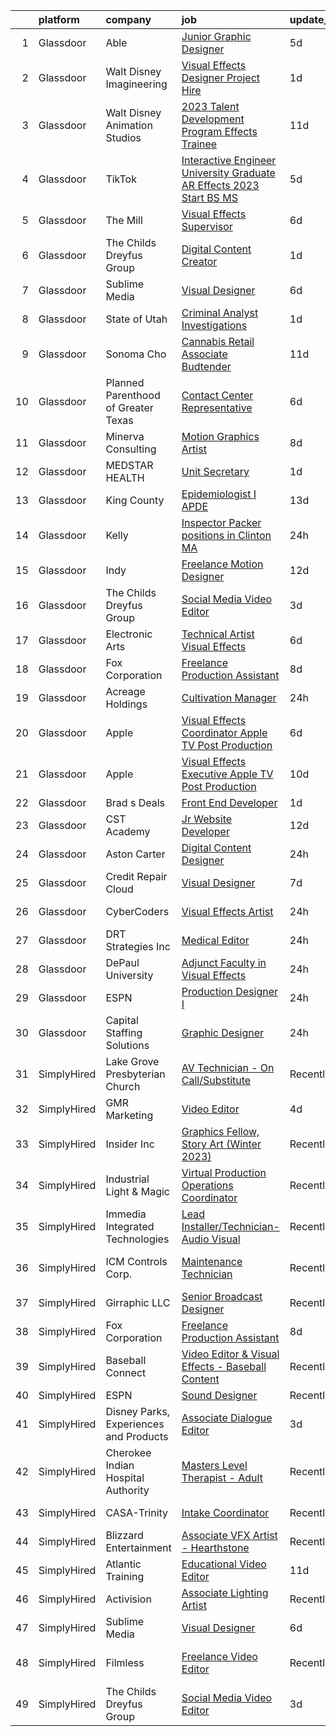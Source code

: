 

|    | platform    | company                                | job                                                                                                                                                                                                                                                                                                                                                                                                                                                                                                                                                                                                                                                                                                                                                                                                                                                                                                                                                                                                                                                                                                                                                                                                                                                                                                                                                                                                                                                                                                                                                                           | update_time   | location            |
|---:|:------------|:---------------------------------------|:------------------------------------------------------------------------------------------------------------------------------------------------------------------------------------------------------------------------------------------------------------------------------------------------------------------------------------------------------------------------------------------------------------------------------------------------------------------------------------------------------------------------------------------------------------------------------------------------------------------------------------------------------------------------------------------------------------------------------------------------------------------------------------------------------------------------------------------------------------------------------------------------------------------------------------------------------------------------------------------------------------------------------------------------------------------------------------------------------------------------------------------------------------------------------------------------------------------------------------------------------------------------------------------------------------------------------------------------------------------------------------------------------------------------------------------------------------------------------------------------------------------------------------------------------------------------------|:--------------|:--------------------|
|  1 | Glassdoor   | Able                                   | [Junior Graphic Designer](https://www.glassdoor.com/partner/jobListing.htm?pos=119&ao=1136043&s=58&guid=000001835ef6218fac98e914c2ad083b&src=GD_JOB_AD&t=SR&vt=w&ea=1&cs=1_e3501433&cb=1663745532736&jobListingId=1008142587933&jrtk=3-0-1gdffc8dljih3801-1gdffc8eajc8h800-880641bb0461eac5-)                                                                                                                                                                                                                                                                                                                                                                                                                                                                                                                                                                                                                                                                                                                                                                                                                                                                                                                                                                                                                                                                                                                                                                                                                                                                                 | 5d            | Remote              |
|  2 | Glassdoor   | Walt Disney Imagineering               | [Visual Effects Designer  Project Hire](https://www.glassdoor.com/partner/jobListing.htm?pos=101&ao=1110586&s=58&guid=000001835ef6218fac98e914c2ad083b&src=GD_JOB_AD&t=SR&vt=w&cs=1_d7b5f474&cb=1663745532734&jobListingId=1008149797574&cpc=47CFDC01B3F81FAC&jrtk=3-0-1gdffc8dljih3801-1gdffc8eajc8h800-08734edc98213cb1--6NYlbfkN0DAFTyt7pbDCC2JPO79CSdi1dIb81yjczP5qsKcZIxgiYm3-7g-689UDqHItQTwke_1iYTX3ZIPK_p2U2SmgmUPBBM1sa_qXvgZ_RYurdh-p181xA1JoYNLkPfGMQHG5B88g_mdJRiIFx_NMvbfZ-lZTnWrzYvFT_WOEZ3HB8NRDAMz1JpxArZEE8pXpU5KmG4AD7X8Z1HU3_UL3-o-6bh6e719kuGCf7xZ-GO3tzfV2pMgLWu8jfsLDf3ZPLVOiSoGhphzso-tc-v7MaRs1zv4adcdxstyv0UtwSk0T-QVLl84aaFZJ4QaHAmgPmgI6Uk8-kvazYYK_9hPI40xmzzgmBy9wRPDsBg9i4WUB-MntGMxdCIZtyKNyLPtJwsRkUqquxPQj8JJ4U1CYXTtBQnV9wVna1LXdii4wxlu09u8HuiX6cQL2ICk8rfxztEdo7DC-Xv-kh9Ucw%3D%3D)                                                                                                                                                                                                                                                                                                                                                                                                                                                                                                                                                                                                                                                                                                                                                       | 1d            | Glendale, CA        |
|  3 | Glassdoor   | Walt Disney Animation Studios          | [2023 Talent Development Program   Effects Trainee](https://www.glassdoor.com/partner/jobListing.htm?pos=111&ao=1136043&s=58&guid=000001835ef6218fac98e914c2ad083b&src=GD_JOB_AD&t=SR&vt=w&cs=1_eb56ff3d&cb=1663745532736&jobListingId=1008128862520&jrtk=3-0-1gdffc8dljih3801-1gdffc8eajc8h800-75fffbc0dc0d6f25-)                                                                                                                                                                                                                                                                                                                                                                                                                                                                                                                                                                                                                                                                                                                                                                                                                                                                                                                                                                                                                                                                                                                                                                                                                                                            | 11d           | Burbank, CA         |
|  4 | Glassdoor   | TikTok                                 | [Interactive Engineer  University Graduate  AR Effects   2023 Start  BS MS ](https://www.glassdoor.com/partner/jobListing.htm?pos=108&ao=1136043&s=58&guid=000001835ef6218fac98e914c2ad083b&src=GD_JOB_AD&t=SR&vt=w&cs=1_2eb5b38a&cb=1663745532736&jobListingId=1008142308755&jrtk=3-0-1gdffc8dljih3801-1gdffc8eajc8h800-757d300693679aab-)                                                                                                                                                                                                                                                                                                                                                                                                                                                                                                                                                                                                                                                                                                                                                                                                                                                                                                                                                                                                                                                                                                                                                                                                                                   | 5d            | Los Angeles, CA     |
|  5 | Glassdoor   | The Mill                               | [Visual Effects Supervisor](https://www.glassdoor.com/partner/jobListing.htm?pos=124&ao=1136043&s=58&guid=000001835ef6218fac98e914c2ad083b&src=GD_JOB_AD&t=SR&vt=w&ea=1&cs=1_a5fe1fdc&cb=1663745532737&jobListingId=1008141035984&jrtk=3-0-1gdffc8dljih3801-1gdffc8eajc8h800-11347f5968fcbc15-)                                                                                                                                                                                                                                                                                                                                                                                                                                                                                                                                                                                                                                                                                                                                                                                                                                                                                                                                                                                                                                                                                                                                                                                                                                                                               | 6d            | Chicago, IL         |
|  6 | Glassdoor   | The Childs Dreyfus Group               | [Digital Content Creator](https://www.glassdoor.com/partner/jobListing.htm?pos=121&ao=1136043&s=58&guid=000001835ef6218fac98e914c2ad083b&src=GD_JOB_AD&t=SR&vt=w&ea=1&cs=1_b613a6dd&cb=1663745532736&jobListingId=1008149770631&jrtk=3-0-1gdffc8dljih3801-1gdffc8eajc8h800-659207bdc33f27ce-)                                                                                                                                                                                                                                                                                                                                                                                                                                                                                                                                                                                                                                                                                                                                                                                                                                                                                                                                                                                                                                                                                                                                                                                                                                                                                 | 1d            | Remote              |
|  7 | Glassdoor   | Sublime Media                          | [Visual Designer](https://www.glassdoor.com/partner/jobListing.htm?pos=109&ao=1136043&s=58&guid=000001835ef6218fac98e914c2ad083b&src=GD_JOB_AD&t=SR&vt=w&ea=1&cs=1_18f9dbf3&cb=1663745532736&jobListingId=1008141336581&jrtk=3-0-1gdffc8dljih3801-1gdffc8eajc8h800-7feb6f564a307946-)                                                                                                                                                                                                                                                                                                                                                                                                                                                                                                                                                                                                                                                                                                                                                                                                                                                                                                                                                                                                                                                                                                                                                                                                                                                                                         | 6d            | Remote              |
|  8 | Glassdoor   | State of Utah                          | [Criminal Analyst   Investigations](https://www.glassdoor.com/partner/jobListing.htm?pos=114&ao=1136043&s=58&guid=000001835ef6218fac98e914c2ad083b&src=GD_JOB_AD&t=SR&vt=w&cs=1_130db91e&cb=1663745532736&jobListingId=1008149742619&jrtk=3-0-1gdffc8dljih3801-1gdffc8eajc8h800-40efce2a9658f0b0-)                                                                                                                                                                                                                                                                                                                                                                                                                                                                                                                                                                                                                                                                                                                                                                                                                                                                                                                                                                                                                                                                                                                                                                                                                                                                            | 1d            | Salt Lake City, UT  |
|  9 | Glassdoor   | Sonoma Cho                             | [Cannabis Retail Associate  Budtender ](https://www.glassdoor.com/partner/jobListing.htm?pos=129&ao=1136043&s=58&guid=000001835ef6218fac98e914c2ad083b&src=GD_JOB_AD&t=SR&vt=w&ea=1&cs=1_e9c50d19&cb=1663745532742&jobListingId=1008128532437&jrtk=3-0-1gdffc8dljih3801-1gdffc8eajc8h800-c4420f39f2155be2-)                                                                                                                                                                                                                                                                                                                                                                                                                                                                                                                                                                                                                                                                                                                                                                                                                                                                                                                                                                                                                                                                                                                                                                                                                                                                   | 11d           | Santa Rosa, CA      |
| 10 | Glassdoor   | Planned Parenthood of Greater Texas    | [Contact Center Representative](https://www.glassdoor.com/partner/jobListing.htm?pos=123&ao=1136043&s=58&guid=000001835ef6218fac98e914c2ad083b&src=GD_JOB_AD&t=SR&vt=w&cs=1_4f01b0e2&cb=1663745532737&jobListingId=1008139376653&jrtk=3-0-1gdffc8dljih3801-1gdffc8eajc8h800-eb78fb00480102fb-)                                                                                                                                                                                                                                                                                                                                                                                                                                                                                                                                                                                                                                                                                                                                                                                                                                                                                                                                                                                                                                                                                                                                                                                                                                                                                | 6d            | Dallas, TX          |
| 11 | Glassdoor   | Minerva Consulting                     | [Motion Graphics Artist](https://www.glassdoor.com/partner/jobListing.htm?pos=128&ao=1136043&s=58&guid=000001835ef6218fac98e914c2ad083b&src=GD_JOB_AD&t=SR&vt=w&ea=1&cs=1_a14fecc9&cb=1663745532742&jobListingId=1008134222954&jrtk=3-0-1gdffc8dljih3801-1gdffc8eajc8h800-91e077c834931176-)                                                                                                                                                                                                                                                                                                                                                                                                                                                                                                                                                                                                                                                                                                                                                                                                                                                                                                                                                                                                                                                                                                                                                                                                                                                                                  | 8d            | Remote              |
| 12 | Glassdoor   | MEDSTAR HEALTH                         | [Unit Secretary](https://www.glassdoor.com/partner/jobListing.htm?pos=117&ao=1136043&s=58&guid=000001835ef6218fac98e914c2ad083b&src=GD_JOB_AD&t=SR&vt=w&cs=1_68d7ca9c&cb=1663745532736&jobListingId=1008149882592&jrtk=3-0-1gdffc8dljih3801-1gdffc8eajc8h800-0792effeea116fea-)                                                                                                                                                                                                                                                                                                                                                                                                                                                                                                                                                                                                                                                                                                                                                                                                                                                                                                                                                                                                                                                                                                                                                                                                                                                                                               | 1d            | Washington, DC      |
| 13 | Glassdoor   | King County                            | [Epidemiologist I   APDE](https://www.glassdoor.com/partner/jobListing.htm?pos=125&ao=1136043&s=58&guid=000001835ef6218fac98e914c2ad083b&src=GD_JOB_AD&t=SR&vt=w&cs=1_03407a95&cb=1663745532737&jobListingId=1008124276300&jrtk=3-0-1gdffc8dljih3801-1gdffc8eajc8h800-0d8edfbc0d2b33e6-)                                                                                                                                                                                                                                                                                                                                                                                                                                                                                                                                                                                                                                                                                                                                                                                                                                                                                                                                                                                                                                                                                                                                                                                                                                                                                      | 13d           | Seattle, WA         |
| 14 | Glassdoor   | Kelly                                  | [Inspector Packer positions in Clinton  MA](https://www.glassdoor.com/partner/jobListing.htm?pos=104&ao=1110586&s=58&guid=000001835ef6218fac98e914c2ad083b&src=GD_JOB_AD&t=SR&vt=w&cs=1_3d13ed06&cb=1663745532735&jobListingId=1008152455842&cpc=E773D000C9BC26FA&jrtk=3-0-1gdffc8dljih3801-1gdffc8eajc8h800-19b61006a17dedb6--6NYlbfkN0D6qFSVCaa8tXn-rJ3OcXif2lPyFmwsE2iZBGE4YLg1g4syf4sIyyII8C3oJrFsswTsa_dNMv05rqpgrlmvvNUyPvw4_iFYsqKxReSE53514z-i6GPbyElksEiEsJ5nZk3FD48apQWU3cAwP-HRbtJIRNLvdrQSbGIq6WehcFH-viFITVSt-FHydkBb5YLb72BxFcMb_E-2qiK8eXn0sCtppO6EdsOHjPQfHbQ37OxUJAhqkp04NbrEyZrV84ZQkez2jBYeRdc25FGlrtSa6o4j6agv0dVwl0yV5U3VRjfpE1Rth4XXlR8WS5nRn9R1S5weDfsrxQ2KHnXAagQWknc2ZlZ7kNO_vwB0SyV7tk-5_wCrH0NrX3sleVxV9xrw_IjXaYSszIf3JOKd5CB0nZhnYm2Da3Y93v2CNxOjRvnLUOOFUZJ8XiU17mMAzWvclvdll6SHqBN68VIw0bSkg57zXC7eZQrWEbo8R9cq9uyu9GrzeFOSr_6vUkOxUzwMZjsZFtum2CUYDVn_o8E2Sh4nD5J2-Naar9BCK3qM6WiaSO8vd4sGGRYzabUipyS5FnEPFzpt56GCd3zlQWrjbdgXe9L3A3-zJpoNGAo0ZMVMIABjypam6QZ8iFc_itB5mZnYQZBIhx4PY3w_dAzvK8JTdZr-jlsDiR259UhL8IVxGWFIghmOodt4nEhzG_WbMZH5aSTRihNKrBBCHPU1ant0jrCUQdVhgM0JwaaYIv7pOVDzC6540oOfXUgKdL71np3AXty9U6hwXJAmleaxSs5sHX1wIlu1dVrF9sU9bg0aTNK_gAn2n8zWp0IjdeyzCk2qkH-a58PcSAorP-84jXNa7ntD65XgHaziZ1-j9Q6sJyRshNP6mSG3u0juzMXUaoxFcmc7vhTEsMq9XAyi-EmIyMzLQzYSI5_BcxfIc8WHmfWM0opVukNB4gz_rtAynQ0bFKD3miTsxxKYtTTCZ4hOHaMAcU_A8D1Nb0jnf97gTmEKDcNfUjRZ3AbdhjmAynXJxZ1kso1Bo29bVADztJWsRJUL1D3Br4vaoK_UmdWjtvLFVWjC0y8Mk-K-S0YMHG7yKnuqFFt_OISrsWzjIbDKlbsWZNLrJsIcApduiBG12WicESCrydG5G0YMpjOC7U5uGH1B-VsCGukxLJjuWowgVAMw3UzzL4c%3D) | 24h           | Clinton, MA         |
| 15 | Glassdoor   | Indy                                   | [Freelance Motion Designer](https://www.glassdoor.com/partner/jobListing.htm?pos=113&ao=1136043&s=58&guid=000001835ef6218fac98e914c2ad083b&src=GD_JOB_AD&t=SR&vt=w&ea=1&cs=1_393f57ba&cb=1663745532736&jobListingId=1008126044232&jrtk=3-0-1gdffc8dljih3801-1gdffc8eajc8h800-b6862fded3167529-)                                                                                                                                                                                                                                                                                                                                                                                                                                                                                                                                                                                                                                                                                                                                                                                                                                                                                                                                                                                                                                                                                                                                                                                                                                                                               | 12d           | Remote              |
| 16 | Glassdoor   | The Childs Dreyfus Group               | [Social Media Video Editor](https://www.glassdoor.com/partner/jobListing.htm?pos=115&ao=1136043&s=58&guid=000001835ef6218fac98e914c2ad083b&src=GD_JOB_AD&t=SR&vt=w&ea=1&cs=1_cd3e576a&cb=1663745532736&jobListingId=1008146468030&jrtk=3-0-1gdffc8dljih3801-1gdffc8eajc8h800-2c9b14c0ef4fba64-)                                                                                                                                                                                                                                                                                                                                                                                                                                                                                                                                                                                                                                                                                                                                                                                                                                                                                                                                                                                                                                                                                                                                                                                                                                                                               | 3d            | Remote              |
| 17 | Glassdoor   | Electronic Arts                        | [Technical Artist   Visual Effects](https://www.glassdoor.com/partner/jobListing.htm?pos=118&ao=1136043&s=58&guid=000001835ef6218fac98e914c2ad083b&src=GD_JOB_AD&t=SR&vt=w&cs=1_a24c7c73&cb=1663745532736&jobListingId=1008140058904&jrtk=3-0-1gdffc8dljih3801-1gdffc8eajc8h800-f3a8d4d6eb4f192b-)                                                                                                                                                                                                                                                                                                                                                                                                                                                                                                                                                                                                                                                                                                                                                                                                                                                                                                                                                                                                                                                                                                                                                                                                                                                                            | 6d            | Seattle, WA         |
| 18 | Glassdoor   | Fox Corporation                        | [Freelance Production Assistant](https://www.glassdoor.com/partner/jobListing.htm?pos=130&ao=1136043&s=58&guid=000001835ef6218fac98e914c2ad083b&src=GD_JOB_AD&t=SR&vt=w&cs=1_cd1a2193&cb=1663745532742&jobListingId=1008135112472&jrtk=3-0-1gdffc8dljih3801-1gdffc8eajc8h800-64255119764f4893-)                                                                                                                                                                                                                                                                                                                                                                                                                                                                                                                                                                                                                                                                                                                                                                                                                                                                                                                                                                                                                                                                                                                                                                                                                                                                               | 8d            | North Carolina      |
| 19 | Glassdoor   | Acreage Holdings                       | [Cultivation Manager](https://www.glassdoor.com/partner/jobListing.htm?pos=127&ao=1136043&s=58&guid=000001835ef6218fac98e914c2ad083b&src=GD_JOB_AD&t=SR&vt=w&cs=1_aea9b28c&cb=1663745532737&jobListingId=1008152729971&jrtk=3-0-1gdffc8dljih3801-1gdffc8eajc8h800-3f95baf41f1d88a2-)                                                                                                                                                                                                                                                                                                                                                                                                                                                                                                                                                                                                                                                                                                                                                                                                                                                                                                                                                                                                                                                                                                                                                                                                                                                                                          | 24h           | Freeport, IL        |
| 20 | Glassdoor   | Apple                                  | [Visual Effects Coordinator  Apple TV  Post Production](https://www.glassdoor.com/partner/jobListing.htm?pos=110&ao=1136043&s=58&guid=000001835ef6218fac98e914c2ad083b&src=GD_JOB_AD&t=SR&vt=w&cs=1_1d202d15&cb=1663745532736&jobListingId=1008139502844&jrtk=3-0-1gdffc8dljih3801-1gdffc8eajc8h800-22323a1b7e6276c5-)                                                                                                                                                                                                                                                                                                                                                                                                                                                                                                                                                                                                                                                                                                                                                                                                                                                                                                                                                                                                                                                                                                                                                                                                                                                        | 6d            | Culver City, CA     |
| 21 | Glassdoor   | Apple                                  | [Visual Effects Executive  Apple TV  Post Production](https://www.glassdoor.com/partner/jobListing.htm?pos=116&ao=1136043&s=58&guid=000001835ef6218fac98e914c2ad083b&src=GD_JOB_AD&t=SR&vt=w&cs=1_cf9ba824&cb=1663745532736&jobListingId=1008130984242&jrtk=3-0-1gdffc8dljih3801-1gdffc8eajc8h800-cef1915e59ab6a75-)                                                                                                                                                                                                                                                                                                                                                                                                                                                                                                                                                                                                                                                                                                                                                                                                                                                                                                                                                                                                                                                                                                                                                                                                                                                          | 10d           | Culver City, CA     |
| 22 | Glassdoor   | Brad s Deals                           | [Front End Developer](https://www.glassdoor.com/partner/jobListing.htm?pos=120&ao=1136043&s=58&guid=000001835ef6218fac98e914c2ad083b&src=GD_JOB_AD&t=SR&vt=w&ea=1&cs=1_fd57c376&cb=1663745532736&jobListingId=1008149604011&jrtk=3-0-1gdffc8dljih3801-1gdffc8eajc8h800-ce9d0a1499e64c6a-)                                                                                                                                                                                                                                                                                                                                                                                                                                                                                                                                                                                                                                                                                                                                                                                                                                                                                                                                                                                                                                                                                                                                                                                                                                                                                     | 1d            | Remote              |
| 23 | Glassdoor   | CST Academy                            | [Jr  Website Developer](https://www.glassdoor.com/partner/jobListing.htm?pos=103&ao=1110586&s=58&guid=000001835ef6218fac98e914c2ad083b&src=GD_JOB_AD&t=SR&vt=w&ea=1&cs=1_9ffc16ea&cb=1663745532735&jobListingId=1008126352566&cpc=2CAED5C921A5F994&jrtk=3-0-1gdffc8dljih3801-1gdffc8eajc8h800-c86b78201b06aef2--6NYlbfkN0C60gHVp4b0cpydo70zk1zETvfRoIYrIsAoH2nkjqitC2L5GdziIH9EvRNPiMzpp2DU9b0Hs7OcadXNnJ6quXLU_EZ5KPeRuLj0pkKA8gre9acPMPG-hih8rHmy_m5FFh_ITl9REj7H9AWWgHDvjhQ0Xy4EbA221kLx2rieavi6gI6WRYNRobg6lTMB2F8PPXw8tNIvNeboX8DDCXU31GKTHIlElm7JIse2nWgU9flSbo0p_DfrM5G-fR_kN6tn0vLA_3JOS1IkOyqIozls75oepIqkon4EAWk8-Augt-y-dy6GdAnh6S0fLIlZSPFzkRIE_BY6DhEd-P_uZkb_9yLz2p-U9r9eHwDLhi3Sqe0cyUHPLWMtVavJisiunRWHkWvu1NdHbE5Nrpb1KRgYookHKZTrysRwGK83MxlIzkF5BWIDe0DpAPV20fKRtR0zJqCqVzycJHImFUu0CQDzNRlYj_Jz-qofjdttQPzugsEjfZrNVOWYI879ksa6xQ5wjC8%3D)                                                                                                                                                                                                                                                                                                                                                                                                                                                                                                                                                                                                                                                                                                                | 12d           | Chicago, IL         |
| 24 | Glassdoor   | Aston Carter                           | [Digital Content Designer](https://www.glassdoor.com/partner/jobListing.htm?pos=105&ao=1110586&s=58&guid=000001835ef6218fac98e914c2ad083b&src=GD_JOB_AD&t=SR&vt=w&ea=1&cs=1_c79bca47&cb=1663745532735&jobListingId=1008152469606&cpc=334ABAF5D42DC775&jrtk=3-0-1gdffc8dljih3801-1gdffc8eajc8h800-b3eaf24f7f8ddd9a--6NYlbfkN0ChYVx_I3yfZ_JDY3EFoivtqvi_stwnZ_kRt8Dowt_l_d1ydueao4NEv8X4QANiVn_VxHZZn_4wnd6FFv4eTi5SeSn0Tlp9zCHgUvNAkiTmbhGur7WE81lh0Vrd529vNszmTsSFcp8MDLPK6wg5DPQx1ob7117VIWrLf9IOmgPmS6KNRLSqnB-k_1j6UE34La_rHUIdABStTTDKxeyCjQcnu9DG95EDuYjMAFdWNOW4dASuwjPTWdxR6wYzCKPbOjZM7Lnq5mq8jWsQc42C_--TjoXRs0x3iUK3xLAoionTVMmemt2OKkbNZlIrOjlxUi7yHArFa-EQXPWKsHwGiCxpaaSFc9gX1JQmAXzPHghe5n08pGSVNkdXPTmX63vt4tIEzgO0fGRXRCVKXZWnK4kLz831hvQP3qydxWqGtHp6_QvTHffZtyVPV7gE34DVV_9_iGIORNKWdxhMUbjaMl918Jr6uQes9epOTovTuThy53rrXmAnQyE6AvgGFzuEtiL6zM1HDJG1w2FNTYsRHTAUej6boF2tyMTi5T2vmsGpFDk798OAZkRtvoSsntmuvPIjtrz-jiL-K5UPEvlPUzgjyc7IRt9N_Ax9obKEnKfrfjcj4VZhFZe6OWI8QffHa09--j3BSVWC0JwsIKyoDWqIPz8Q7Y-gHogZrELHbr4NnHKkEaNYzqpvOwyJvZKq0egxgOVVw1v7KlrSZTwv_VbTm5r9O2IBWCynt8a8RdgbJ4BfNXHfCgb1EWiP_OJXP_ZkzIcFNN5X6zVde2aggiL3y_eXe4mwvvB5bZBTxposChvIMgPvGHgY7iS01CXv_86sggvdfzEurx7c1bdMp_1xmy8bKZzUyRdMv56-jA3nQTOlRMF0Xd1suc0O5T_FiOq9tqIUFCXnL8-O2a7HqRa4URiEnVbZM590JHzuzu5NOdqny_EsIA_t1Np8Sesb3wO9Pv1Qo8ExxrGbYidO1P7a)                                                                                                                                                                                                                           | 24h           | Rockford, MI        |
| 25 | Glassdoor   | Credit Repair Cloud                    | [Visual Designer](https://www.glassdoor.com/partner/jobListing.htm?pos=122&ao=1136043&s=58&guid=000001835ef6218fac98e914c2ad083b&src=GD_JOB_AD&t=SR&vt=w&ea=1&cs=1_6424308a&cb=1663745532736&jobListingId=1008136171133&jrtk=3-0-1gdffc8dljih3801-1gdffc8eajc8h800-1cd95d35f6f62dee-)                                                                                                                                                                                                                                                                                                                                                                                                                                                                                                                                                                                                                                                                                                                                                                                                                                                                                                                                                                                                                                                                                                                                                                                                                                                                                         | 7d            | Los Angeles, CA     |
| 26 | Glassdoor   | CyberCoders                            | [Visual Effects Artist](https://www.glassdoor.com/partner/jobListing.htm?pos=102&ao=1110586&s=58&guid=000001835ef6218fac98e914c2ad083b&src=GD_JOB_AD&t=SR&vt=w&ea=1&cs=1_d351095f&cb=1663745532735&jobListingId=1008152464472&cpc=47CFDC01B3F81FAC&jrtk=3-0-1gdffc8dljih3801-1gdffc8eajc8h800-913c12c912d13cb0--6NYlbfkN0CpFJQzrgRR8WqXWK1qKKEqALWJw739KlKqr2H-MSI4eoBlI4EFrmor2FYZMP3muM3oVLaOs4f3sBYVNYJUTqieBoWCIo5tx4_n9L8-KZheU3OTJe0neeDjxp-D6FPIEMeGMUVGBGoZiWC77puTkRCuwMr5yI1urXXz48QFHFWouOKGOSIuxdGXJuuiimo6v2LcS2UaoK6_4ESO1S1exRoVR_-aUbOEaeID5DdqbUMC5luVa776N3cIR1pEHwpzosLGE1iwVatgeqkdlcIqxnIa8Q-SnmKIIZzxd33qL18_LQpheXaT-kNRhPpcAqaumW24HOSfJknf34GkSlS7l3YTtmz8jDv4onZNSAs7gtZd7Z4WpsjL_kDdM-A_U6dl3w6_84FQxmzSBSimSHzN1g_Yw3hNLf1xjqOkQrJOeBIfxNfsSPvPEFKu5E9bSUWdhuxMOmN_iGmNWqXuhR5HiHASywGxx5YU1ppaUZH7fiy5Az5-0RtQfRcP4v4gYHZtwmYTrvo9JSTmqhuieqebfj-qGqL7U_hyL6q80VxiC9AnxKsUKgyIwEAM5j5WMczMmBqk_dpUa4OafSld7apLJ53PIA_EzmXImX2JLL7XUc-UJpcaAb0jdonug9T2qACzYbAv_8WoKPW_kl2-adXO3xGvA6nA2ZkbeoiA0e6q-quTGCkkFsadPNW53R7fEvq-Orz5LUUB86137mnqSj-haYGal8jEo0QNTQwwq5cLMerN5RPhQVzDvZB6ednO4Wbjq1iG-PI2Q69YFAm0EjGtL7KhrMlzxokMjGZFHT-zQzFsbKKqVq6_sRsG-Sa-iY9LwMivhTEvm4GoQ_BBAgbKwtoF321u0sKQKtI_6Y9lbpMs0nLSQQH0ai18LFJRnYAaP7cTxrElXHEHBiehGSQUpE-oYEtmxX_4cAvBll8ze1mIE3TqQYRtWlVv8r6BzCR4k0u7B41FRHXuKuiQmsMkUL1D1V8AW42aOruzcwYfthuGy96Dd-0GUt0s)                                                                                                                                                                                              | 24h           | Los Angeles, CA     |
| 27 | Glassdoor   | DRT Strategies  Inc                    | [Medical Editor](https://www.glassdoor.com/partner/jobListing.htm?pos=112&ao=1136043&s=58&guid=000001835ef6218fac98e914c2ad083b&src=GD_JOB_AD&t=SR&vt=w&ea=1&cs=1_af6dd52f&cb=1663745532736&jobListingId=1008151861451&jrtk=3-0-1gdffc8dljih3801-1gdffc8eajc8h800-817eb8b0e10e162d-)                                                                                                                                                                                                                                                                                                                                                                                                                                                                                                                                                                                                                                                                                                                                                                                                                                                                                                                                                                                                                                                                                                                                                                                                                                                                                          | 24h           | Remote              |
| 28 | Glassdoor   | DePaul University                      | [Adjunct Faculty in Visual Effects](https://www.glassdoor.com/partner/jobListing.htm?pos=107&ao=1136043&s=58&guid=000001835ef6218fac98e914c2ad083b&src=GD_JOB_AD&t=SR&vt=w&cs=1_7c15beb9&cb=1663745532735&jobListingId=1008151819867&jrtk=3-0-1gdffc8dljih3801-1gdffc8eajc8h800-80f6f45196551abf-)                                                                                                                                                                                                                                                                                                                                                                                                                                                                                                                                                                                                                                                                                                                                                                                                                                                                                                                                                                                                                                                                                                                                                                                                                                                                            | 24h           | Chicago, IL         |
| 29 | Glassdoor   | ESPN                                   | [Production Designer I](https://www.glassdoor.com/partner/jobListing.htm?pos=126&ao=1136043&s=58&guid=000001835ef6218fac98e914c2ad083b&src=GD_JOB_AD&t=SR&vt=w&cs=1_b4025065&cb=1663745532737&jobListingId=1008150849719&jrtk=3-0-1gdffc8dljih3801-1gdffc8eajc8h800-99c49b1f3391c578-)                                                                                                                                                                                                                                                                                                                                                                                                                                                                                                                                                                                                                                                                                                                                                                                                                                                                                                                                                                                                                                                                                                                                                                                                                                                                                        | 24h           | Bristol, CT         |
| 30 | Glassdoor   | Capital Staffing Solutions             | [Graphic Designer](https://www.glassdoor.com/partner/jobListing.htm?pos=106&ao=1110586&s=58&guid=000001835ef6218fac98e914c2ad083b&src=GD_JOB_AD&t=SR&vt=w&ea=1&cs=1_9b28f774&cb=1663745532735&jobListingId=1008151041001&jrtk=3-0-1gdffc8dljih3801-1gdffc8eajc8h800-ead99b92b1873e8c--6NYlbfkN0AHXq2vAVwR3IH7wgnTMdWCa3HguypIXx0DFudX-u0zu6XSU0N9gDGCMsnO9yvyAfPlhekJqCihpkKLttmJeE8EMI4m8eVH-pNB8GuCKFkJ_dtP8y5ushbjEPbxzRmjP7fqgTmrZKRv1ogaIF0fYUe-2d1qLyyprr71fxfvtBKPxoDvBo_y0dmNG9vzEq2HCkCoTxfvQX_1S81e9L_lkl71ym6fbbrVDok7SaD_ocqXVzy5rdZsW6YQMOQ63NIU2BhczxBAtAVhJu8qInz1lKMl3ZBX0STqa3cgwXsVJJPqVnMzAb9Fbvj_0kuKeVzC2cd__uKOyzoQyVJY2Xo1pHX6WqcQ7dewaCI-ogKsdedopyVVA9ZFRREZXcBwklgIC_gGCpRToDuCg-i4E2HCYhqvVSqHYuE_i_WN01D8Z6R9vxAo9qx-SvKQ12IxMDoA5IC2TdPq7q38dH62FO_fCihhS1SBAOCdHVNO4YpRKuMeU1InJuBAnxnM8I4bgmvGYNEYTwX18OPtdg%3D%3D)                                                                                                                                                                                                                                                                                                                                                                                                                                                                                                                                                                                                                                                                                                                            | 24h           | Remote              |
| 31 | SimplyHired | Lake Grove Presbyterian Church         | [AV Technician - On Call/Substitute](https://www.simplyhired.com/job/tb9Lp_96v5nuqnhe0ZYtbeKN6hRlb-jVRHz1dLdsFAKeVM_Axvfv9Q?q=visual+effects)                                                                                                                                                                                                                                                                                                                                                                                                                                                                                                                                                                                                                                                                                                                                                                                                                                                                                                                                                                                                                                                                                                                                                                                                                                                                                                                                                                                                                                 | Recently      | Lake Oswego, OR     |
| 32 | SimplyHired | GMR Marketing                          | [Video Editor](https://www.simplyhired.com/job/3QTnMngbX2fl_2vGVxwqjKgmiuZTDvzBfh63K6QNgrskKF5lAW0ttg?q=visual+effects)                                                                                                                                                                                                                                                                                                                                                                                                                                                                                                                                                                                                                                                                                                                                                                                                                                                                                                                                                                                                                                                                                                                                                                                                                                                                                                                                                                                                                                                       | 4d            | Remote              |
| 33 | SimplyHired | Insider Inc                            | [Graphics Fellow, Story Art (Winter 2023)](https://www.simplyhired.com/job/Z8Nxxa7xyDnCRh91szMIBfSb5HIg91t4vrLoNsWfiJu_iursvPPt5A?q=visual+effects)                                                                                                                                                                                                                                                                                                                                                                                                                                                                                                                                                                                                                                                                                                                                                                                                                                                                                                                                                                                                                                                                                                                                                                                                                                                                                                                                                                                                                           | Recently      | New York, NY        |
| 34 | SimplyHired | Industrial Light & Magic               | [Virtual Production Operations Coordinator](https://www.simplyhired.com/job/GoNrd8hJt9uFzdq4BsE8uE5broyUBG7lYHh-w9LEAGBerH_SJJ_H6w?q=visual+effects)                                                                                                                                                                                                                                                                                                                                                                                                                                                                                                                                                                                                                                                                                                                                                                                                                                                                                                                                                                                                                                                                                                                                                                                                                                                                                                                                                                                                                          | Recently      | San Francisco, CA   |
| 35 | SimplyHired | Immedia Integrated Technologies        | [Lead Installer/Technician-Audio Visual](https://www.simplyhired.com/job/IL_TH2SXPlz2tOw2DDE_I22xSpEewZlkJne33ZaAXd-CmCI5oTmI_A?q=visual+effects)                                                                                                                                                                                                                                                                                                                                                                                                                                                                                                                                                                                                                                                                                                                                                                                                                                                                                                                                                                                                                                                                                                                                                                                                                                                                                                                                                                                                                             | Recently      | Scottsdale, AZ      |
| 36 | SimplyHired | ICM Controls Corp.                     | [Maintenance Technician](https://www.simplyhired.com/job/MKpG2-bxhWXWB1ZMYVBf2c8_MdwqLVLyq7l2CTEvE-p4OflQd93yUA?q=visual+effects)                                                                                                                                                                                                                                                                                                                                                                                                                                                                                                                                                                                                                                                                                                                                                                                                                                                                                                                                                                                                                                                                                                                                                                                                                                                                                                                                                                                                                                             | Recently      | North Syracuse, NY  |
| 37 | SimplyHired | Girraphic LLC                          | [Senior Broadcast Designer](https://www.simplyhired.com/job/fdtVv98VgJcLk1dKQRpSlJ1u8mn8l5ofLqE1u1ffRigiBtoFDmH6tg?q=visual+effects)                                                                                                                                                                                                                                                                                                                                                                                                                                                                                                                                                                                                                                                                                                                                                                                                                                                                                                                                                                                                                                                                                                                                                                                                                                                                                                                                                                                                                                          | Recently      | Englewood, CO       |
| 38 | SimplyHired | Fox Corporation                        | [Freelance Production Assistant](https://www.simplyhired.com/job/6myqLuzSMIOLwUCBGIoF9c3CmI5EEIgCaJ9Mpd8H5nAKNWw3LUFuPw?q=visual+effects)                                                                                                                                                                                                                                                                                                                                                                                                                                                                                                                                                                                                                                                                                                                                                                                                                                                                                                                                                                                                                                                                                                                                                                                                                                                                                                                                                                                                                                     | 8d            | North Carolina      |
| 39 | SimplyHired | Baseball Connect                       | [Video Editor & Visual Effects - Baseball Content](https://www.simplyhired.com/job/ZfguHeDoMlCVhIL1PeeBJC--JqJoOuQDK-3p6VmXrIrr16XJdmnGHg?q=visual+effects)                                                                                                                                                                                                                                                                                                                                                                                                                                                                                                                                                                                                                                                                                                                                                                                                                                                                                                                                                                                                                                                                                                                                                                                                                                                                                                                                                                                                                   | Recently      | Remote              |
| 40 | SimplyHired | ESPN                                   | [Sound Designer](https://www.simplyhired.com/job/-pQTL77CSRSoogkAPIImoniIHQxPXM21wAqOE09JhGOiN3sPS6ZjRg?q=visual+effects)                                                                                                                                                                                                                                                                                                                                                                                                                                                                                                                                                                                                                                                                                                                                                                                                                                                                                                                                                                                                                                                                                                                                                                                                                                                                                                                                                                                                                                                     | Recently      | Bristol, CT         |
| 41 | SimplyHired | Disney Parks, Experiences and Products | [Associate Dialogue Editor](https://www.simplyhired.com/job/geESm0NEl3OfqfYVM-tMt4EYCV5eB7RegN91dLEa_4YjrKcZhQBCMw?q=visual+effects)                                                                                                                                                                                                                                                                                                                                                                                                                                                                                                                                                                                                                                                                                                                                                                                                                                                                                                                                                                                                                                                                                                                                                                                                                                                                                                                                                                                                                                          | 3d            | Glendale, CA        |
| 42 | SimplyHired | Cherokee Indian Hospital Authority     | [Masters Level Therapist - Adult](https://www.simplyhired.com/job/Zb1f9ndDfCV9DwGpRQtBDaD502p99LL1Fuxm0qJ1PxK8iNIQhLI8UA?q=visual+effects)                                                                                                                                                                                                                                                                                                                                                                                                                                                                                                                                                                                                                                                                                                                                                                                                                                                                                                                                                                                                                                                                                                                                                                                                                                                                                                                                                                                                                                    | Recently      | Cherokee, NC        |
| 43 | SimplyHired | CASA-Trinity                           | [Intake Coordinator](https://www.simplyhired.com/job/rBM9NTR0W2riaPH90ygwB6Dd7AYyQ255iVjF5NZhuehOb36BXcI4lg?q=visual+effects)                                                                                                                                                                                                                                                                                                                                                                                                                                                                                                                                                                                                                                                                                                                                                                                                                                                                                                                                                                                                                                                                                                                                                                                                                                                                                                                                                                                                                                                 | Recently      | Dansville, NY       |
| 44 | SimplyHired | Blizzard Entertainment                 | [Associate VFX Artist - Hearthstone](https://www.simplyhired.com/job/npzx9Srzh2nXb282llyE7B1XTbu3nGO2QQfd8rYbVSIH0uXj-hjJhQ?q=visual+effects)                                                                                                                                                                                                                                                                                                                                                                                                                                                                                                                                                                                                                                                                                                                                                                                                                                                                                                                                                                                                                                                                                                                                                                                                                                                                                                                                                                                                                                 | Recently      | Irvine, CA          |
| 45 | SimplyHired | Atlantic Training                      | [Educational Video Editor](https://www.simplyhired.com/job/PNqotDevY7s4JjD3GLC08NHFMXHmyP1P8t34G1maL592MOjyETfgPA?q=visual+effects)                                                                                                                                                                                                                                                                                                                                                                                                                                                                                                                                                                                                                                                                                                                                                                                                                                                                                                                                                                                                                                                                                                                                                                                                                                                                                                                                                                                                                                           | 11d           | Remote              |
| 46 | SimplyHired | Activision                             | [Associate Lighting Artist](https://www.simplyhired.com/job/zNPq-6RtIQjZ92rpHVd3rKUpMi8WyO3cSV9Cz6i0XzJrNWpU7VActg?q=visual+effects)                                                                                                                                                                                                                                                                                                                                                                                                                                                                                                                                                                                                                                                                                                                                                                                                                                                                                                                                                                                                                                                                                                                                                                                                                                                                                                                                                                                                                                          | Recently      | Woodland Hills, CA  |
| 47 | SimplyHired | Sublime Media                          | [Visual Designer](https://www.simplyhired.com/job/XRIsvgOkAVQ3KHLAt8wi9Jz4rmWXBbbmzqiXpBW5XViiA6vFC3farg?q=visual+effects)                                                                                                                                                                                                                                                                                                                                                                                                                                                                                                                                                                                                                                                                                                                                                                                                                                                                                                                                                                                                                                                                                                                                                                                                                                                                                                                                                                                                                                                    | 6d            | Remote              |
| 48 | SimplyHired | Filmless                               | [Freelance Video Editor](https://www.simplyhired.com/job/F57dzS09SjhgHE77NFjPHzo9inF4RWQ9eDNyzF5b02h3XkQbCmOgGg?q=visual+effects)                                                                                                                                                                                                                                                                                                                                                                                                                                                                                                                                                                                                                                                                                                                                                                                                                                                                                                                                                                                                                                                                                                                                                                                                                                                                                                                                                                                                                                             | Recently      | San Francisco, CA   |
| 49 | SimplyHired | The Childs Dreyfus Group               | [Social Media Video Editor](https://www.simplyhired.com/job/I2j9WOtq8ivw3DFp4w42zXtO3Kt3S2yby6LH-OoFOXZybRth8OuZ9Q?q=visual+effects)                                                                                                                                                                                                                                                                                                                                                                                                                                                                                                                                                                                                                                                                                                                                                                                                                                                                                                                                                                                                                                                                                                                                                                                                                                                                                                                                                                                                                                          | 3d            | Remote +4 locations |